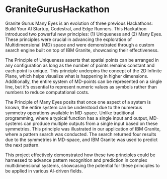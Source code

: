 # GraniteGurusHackathon

Granite Gurus Many Eyes is an evolution of three previous Hackathons: Build Your AI Startup, Codestral, and Edge Runners. This Hackathon introduced two powerful new principles: (1) Uniqueness and (2) Many Eyes. These principles were crucial in advancing the exploration of Multidimensional (MD) space and were demonstrated through a custom search engine built on top of IBM Granite, showcasing their effectiveness.

The Principle of Uniqueness asserts that spatial points can be arranged in any configuration as long as the number of points remains constant and each point is unique. This principle underpins the concept of the 2D Infinite Plane, which helps visualize what is happening in higher dimensions. Additionally, the entire system of MD-points can be represented on a single line, but it's essential to represent numeric values as symbols rather than numbers to reduce computational costs.

The Principle of Many Eyes posits that once one aspect of a system is known, the entire system can be understood due to the numerous symmetry operations available in MD-space. Unlike traditional programming, where a typical function has a single input and output, MD-systems can produce multiple outputs from a single input based on these symmetries. This principle was illustrated in our application of IBM Granite, where a pattern search was conducted. The search returned four results due to the symmetries in MD-space, and IBM Granite was used to predict the next pattern.

This project effectively demonstrated how these two principles could be harnessed to advance pattern recognition and prediction in complex multidimensional systems, showcasing the potential for these principles to be applied in various AI-driven fields.
